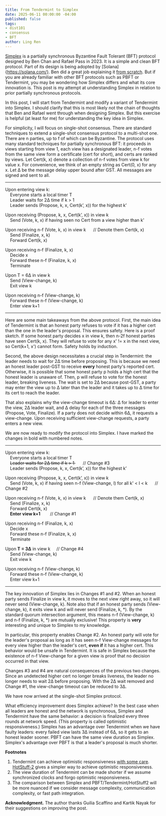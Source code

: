 ```yaml
---
title: From Tendermint to Simplex
date: 2025-06-11 00:00:00 -04:00
published: false
tags:
- dist101
- consensus
- BFT
author: Ling Ren
---
```


[Simplex](https://simplex.blog/) is a partially synchronous Byzantine Fault Tolerant (BFT) protocol designed by Ben Chan and Rafael Pass in 2023. It is a simple and clean BFT protocol. Part of its design is being adopted by [Solana]{https://solana.com/}. Ben did a great job explaining it [from scratch](https://simplex.blog/). But if you are already familiar with other BFT protocols such as PBFT or Tendermint, you may be wondering how Simplex differs and what its core innovation is. This post is my attempt at understanding Simplex in relation to prior partially synchronous protocols.

In this post, I will start from Tendermint and modify a variant of Tendermint into Simplex. I should clarify that this is most likely not the chain of thoughts that Ben and Rafael went through when designing Simplex. But this exercise is helpful (at least for me) for understanding the key idea in Simplex. 

For simplicity, I will focus on single-shot consensus. There are standard techniques to extend a single-shot consensus protocol to a multi-shot one. There are n parties, up to f of which can be Byzantine. The protocol uses many standard techniques for partially synchronous BFT: it proceeds in views starting from view 1, each view has a designated leader, n-f votes from the same view form a certificate (cert for short), and certs are ranked by views. Let Cert(k, x) denote a collection of n-f votes from view k for value x. For convenience, we think of an empty string as Cert(0, x) for any x. Let &Delta; be the message delay upper bound after GST. All messages are signed and sent to all. 

----------------
Upon entering view k: <br>
    Everyone starts a local timer T <br>
    Leader waits for 2&Delta; time if k > 1 <br>
    Leader sends (Propose, k, x, Cert(k’, x)) for the highest k’ <br>
    
Upon receiving (Propose, k, x, Cert(k’, x)) in view k <br>
    Send (Vote, k, x) if having seen no Cert from a view higher than k' <br>
        
Upon receiving n-f (Vote, k, x) in view k      // Denote them Cert(k, x) <br>
    Send (Finalize, x, k) <br>
    Forward Cert(k, x) <br>     

Upon receiving n-f (Finalize, k, x) <br>
    Decide x <br>
    Forward these n-f (Finalize, k, x) <br>
    Terminate <br>
    
Upon T = 6&Delta; in view k <br>
    Send (View-change, k) <br>
    Exit view k

Upon receiving n-f (View-change, k) <br>
    Forward these n-f (View-change, k) <br>
    Enter view k+1 
    
----------------

Here are some main takeaways from the above protocol. First, the main idea of Tendermint is that an honest party refuses to vote if it has a higher cert than the one in the leader's proposal. This ensures safety. Here is a proof sketch. If some honest party decides x in view k, then n-2f honest parties have seen Cert(k, x). They will refuse to vote for any x' != x in the next view, so Cert(k+1, x') cannot form. Safety holds by induction.  

Second, the above design necessitates a crucial step in Tendermint: the leader needs to wait for 2&Delta; time before proposing. This is because we need an honest leader post-GST to receive __every__ honest party's reported cert. Otherwise, it is possible that some honest party p holds a high cert that the honest leader is unaware of. Then, p will refuse to vote for the honest leader, breaking liveness. The wait is set to 2&Delta; because post-GST, a party may enter the view up to &Delta; later than the leader and it takes up to &Delta; time for its cert to reach the leader. 

That also explains why the view-change timeout is 6&Delta;: &Delta; for leader to enter the view, 2&Delta; leader wait, and &Delta; delay for each of the three messages (Propose, Vote, Finalize). If a party does not decide within 6&Delta;, it requests a view-change. Upon receiving sufficient view-change requests, a party enters a new view. 

We are now ready to modify the protocol into Simplex. I have marked the changes in bold with numbered notes.

----------------
Upon entering view k: <br>
    Everyone starts a local timer T <br>
    <del>Leader waits for 2&Delta; time if k > 1 </del>      // Change #3 <br>
    Leader sends (Propose, k, x, Cert(k’, x)) for the highest k’ <br>
    
Upon receiving (Propose, k, x, Cert(k’, x)) in view k <br>
    Send (Vote, k, x) if having seen n-f (View-change, l) for all k' < l < k      // Change #2 <br>
        
Upon receiving n-f (Vote, k, x) in view k      // Denote them Cert(k, x) <br>
    Send (Finalize, x, k) <br>
    Forward Cert(k, x) <br>
    **Enter view k+1**        // Change #1 <br>

Upon receiving n-f (Finalize, k, x) <br>
    Decide x <br>
    Forward these n-f (Finalize, k, x) <br>
    Terminate <br>
    
Upon **T = 3&Delta;** in view k     // Change #4 <br>
    Send (View-change, k) <br>
    Exit view k

Upon receiving n-f (View-change, k) <br>
    Forward these n-f (View-change, k) <br>
    Enter view k+1 
    
----------------

The key innovation of Simplex lies in Changes #1 and #2. When an honest party sends Finalize in view k, it moves to the next view right away, so it will never send (View-change, k). Note also that if an honest party sends (View-change, k), it exits view k and will never send (Finalize, k, *). By the standard quorum intersection argument, this means n-f (View-change, k) and n-f (Finalize, k, *) are mutually exclusive! This property is __very__ interesting and unique to Simplex to my knowledge. 

In particular, this property enables Change #2. An honest party will vote for the leader's proposal as long as it has seen n-f View-change messages for every view higher than the leader's cert, __even if__ it has a higher cert. This behavior would be unsafe in Tendermint. It is safe in Simplex because the existence of n-f View-change for a given view is proof that no decision occurred in that view. 

Changes #3 and #4 are natural consequences of the previous two changes. Since an undetected higher cert no longer breaks liveness, the leader no longer needs to wait 2&Delta; before proposing. With the 2&Delta; wait removed and Change #1, the view-change timeout can be reduced to 3&Delta;. 

We have now arrived at the single-shot Simplex protocol. 

What efficiency improvement does Simplex achieve? In the best case when all leaders are honest and the network is synchronous, Simplex and Tendermint have the same behavior: a decision is finalized every three rounds at network speed. (This property is called optimistic responsiveness.) Simplex has an advantage over Tendermint when we have faulty leaders: every failed view lasts 3&Delta; instead of 6&Delta;, so it gets to an honest leader sooner. PBFT can have the same view duration as Simplex. Simplex's advantage over PBFT is that a leader's proposal is much shorter. 
 
**Footnotes**
1. Tendermint can achieve optimistic responsiveness [with some care](https://informal.systems/blog/tendermint-responsiveness). [HotStuff-2](https://eprint.iacr.org/2023/397.pdf) gives a simpler way to achieve optimistic responsiveness. 
2. The view duration of Tendermint can be made shorter if we assume synchronized clocks and forgo optimistic responsiveness.
3. The comparison between Simplex and PBFT/Tendermint/HotStuff2 will be more nuanced if we consider message complexity, communication complexity, or fast path integration. 

**Acknowledgment.** The author thanks Guilia Scaffino and Kartik Nayak for their suggestions on improving the post. 
